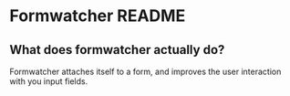 # Formwatcher README

## What does formwatcher actually do?

Formwatcher attaches itself to a form, and improves the user interaction with you input fields.


